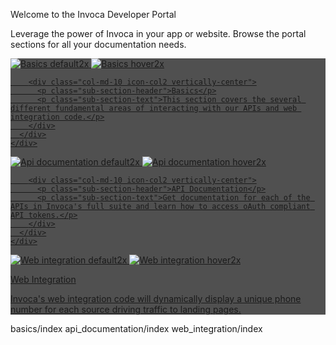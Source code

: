 <!-- This is a total hack, I copied the minified CSS from the old site-->
<link rel="stylesheet" href="_static/css/homepage.css">
<style>
.panel .index {
    background-color:#505050;
}
</style>
<div id="central-column" class="container-fluid">
    <div id="search-results" class="row"></div>
    <div id="content">
      <div><div class="title-text index"><p class="title index">Welcome to the Invoca Developer Portal</p><p class="sub-title">Leverage the power of Invoca in your app or website. Browse the portal sections for all your documentation needs.</p></div><div class="row main-text"><div class="col-md-12"><div>
<a href="basics/index.html">
  <div class="panel index">
    <div class="panel-body index">
      <div class="row">
        <div class="col-md-2 icon-col vertically-center">
          <img alt="Basics default2x" class="icon-smaller" src="_static/icon-list.png" />
          <img alt="Basics hover2x" class="icon-hover-smaller" src="_static/icon-list-hover.png" />
        </div>

        <div class="col-md-10 icon-col2 vertically-center">
          <p class="sub-section-header">Basics</p>
          <p class="sub-section-text">This section covers the several different fundamental areas of interacting with our APIs and web integration code.</p>
        </div>
      </div>
    </div>
  </div>
</a>
<a href="api_documentation/index.html">
  <div class="panel index middle-panel">
    <div class="panel-body index">
      <div class="row">
        <div class="col-md-2 icon-col vertically-center">
          <img alt="Api documentation default2x" class="icon-smaller" src="_static/icon-books.png" />
          <img alt="Api documentation hover2x" class="icon-hover" src="_static/icon-books-hover.png" />
        </div>

        <div class="col-md-10 icon-col2 vertically-center">
          <p class="sub-section-header">API Documentation</p>
          <p class="sub-section-text">Get documentation for each of the APIs in Invoca's full suite and learn how to access oAuth compliant API tokens.</p>
        </div>
      </div>
    </div>
  </div>
</a>
<a href="web_integration/index.html">
  <div class="panel index">
    <div class="panel-body index">
      <div class="row">
        <div class="col-md-2 icon-col vertically-center">
          <img alt="Web integration default2x" class="icon-smaller" src="_static/icon-gears.png" />
          <img alt="Web integration hover2x" class="icon-hover" src="_static/icon-gears-hover.png" />
        </div>
        <div class="col-md-10 icon-col2 vertically-center">
          <p class="sub-section-header">Web Integration</p>
          <p class="sub-section-text">Invoca's web integration code will dynamically display a unique phone number for each source driving traffic to landing pages.</p>
        </div>
      </div>
    </div>
  </div>
</a>
</div></div></div></div></div></div>

basics/index api\_documentation/index web\_integration/index

